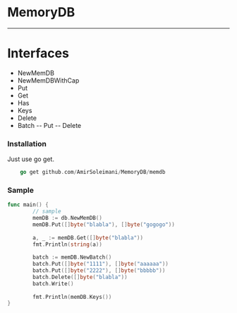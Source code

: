 # MemoryDB
----
# Interfaces
  - NewMemDB
  - NewMemDBWithCap
  - Put
  - Get
  - Has
  - Keys
  - Delete
  - Batch
  -- Put
  -- Delete


### Installation

Just use go get.
```go
    go get github.com/AmirSoleimani/MemoryDB/memdb
```

### Sample

```go
func main() {
    	// sample
    	memDB := db.NewMemDB()
    	memDB.Put([]byte("blabla"), []byte("gogogo"))
    
    	a, _ := memDB.Get([]byte("blabla"))
    	fmt.Println(string(a))
    
    	batch := memDB.NewBatch()
    	batch.Put([]byte("1111"), []byte("aaaaaa"))
    	batch.Put([]byte("2222"), []byte("bbbbb"))
    	batch.Delete([]byte("blabla"))
    	batch.Write()
    
    	fmt.Println(memDB.Keys())
}
```


